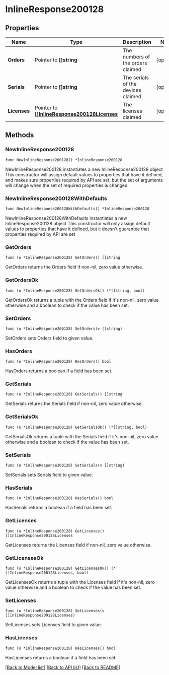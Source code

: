 # InlineResponse200128

## Properties

Name | Type | Description | Notes
------------ | ------------- | ------------- | -------------
**Orders** | Pointer to **[]string** | The numbers of the orders claimed | [optional] 
**Serials** | Pointer to **[]string** | The serials of the devices claimed | [optional] 
**Licenses** | Pointer to [**[]InlineResponse200128Licenses**](InlineResponse200128Licenses.md) | The licenses claimed | [optional] 

## Methods

### NewInlineResponse200128

`func NewInlineResponse200128() *InlineResponse200128`

NewInlineResponse200128 instantiates a new InlineResponse200128 object
This constructor will assign default values to properties that have it defined,
and makes sure properties required by API are set, but the set of arguments
will change when the set of required properties is changed

### NewInlineResponse200128WithDefaults

`func NewInlineResponse200128WithDefaults() *InlineResponse200128`

NewInlineResponse200128WithDefaults instantiates a new InlineResponse200128 object
This constructor will only assign default values to properties that have it defined,
but it doesn't guarantee that properties required by API are set

### GetOrders

`func (o *InlineResponse200128) GetOrders() []string`

GetOrders returns the Orders field if non-nil, zero value otherwise.

### GetOrdersOk

`func (o *InlineResponse200128) GetOrdersOk() (*[]string, bool)`

GetOrdersOk returns a tuple with the Orders field if it's non-nil, zero value otherwise
and a boolean to check if the value has been set.

### SetOrders

`func (o *InlineResponse200128) SetOrders(v []string)`

SetOrders sets Orders field to given value.

### HasOrders

`func (o *InlineResponse200128) HasOrders() bool`

HasOrders returns a boolean if a field has been set.

### GetSerials

`func (o *InlineResponse200128) GetSerials() []string`

GetSerials returns the Serials field if non-nil, zero value otherwise.

### GetSerialsOk

`func (o *InlineResponse200128) GetSerialsOk() (*[]string, bool)`

GetSerialsOk returns a tuple with the Serials field if it's non-nil, zero value otherwise
and a boolean to check if the value has been set.

### SetSerials

`func (o *InlineResponse200128) SetSerials(v []string)`

SetSerials sets Serials field to given value.

### HasSerials

`func (o *InlineResponse200128) HasSerials() bool`

HasSerials returns a boolean if a field has been set.

### GetLicenses

`func (o *InlineResponse200128) GetLicenses() []InlineResponse200128Licenses`

GetLicenses returns the Licenses field if non-nil, zero value otherwise.

### GetLicensesOk

`func (o *InlineResponse200128) GetLicensesOk() (*[]InlineResponse200128Licenses, bool)`

GetLicensesOk returns a tuple with the Licenses field if it's non-nil, zero value otherwise
and a boolean to check if the value has been set.

### SetLicenses

`func (o *InlineResponse200128) SetLicenses(v []InlineResponse200128Licenses)`

SetLicenses sets Licenses field to given value.

### HasLicenses

`func (o *InlineResponse200128) HasLicenses() bool`

HasLicenses returns a boolean if a field has been set.


[[Back to Model list]](../README.md#documentation-for-models) [[Back to API list]](../README.md#documentation-for-api-endpoints) [[Back to README]](../README.md)



